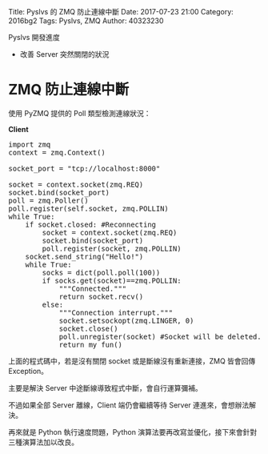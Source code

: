 Title: Pyslvs 的 ZMQ 防止連線中斷
Date: 2017-07-23 21:00
Category: 2016bg2
Tags: Pyslvs, ZMQ
Author: 40323230

Pyslvs 開發進度

+ 改善 Server  突然關閉的狀況

<!-- PELICAN_END_SUMMARY -->

ZMQ 防止連線中斷
===

使用 PyZMQ 提供的 Poll 類型檢測連線狀況：

**Client**

<pre class="brush: python">
import zmq
context = zmq.Context()

socket_port = "tcp://localhost:8000"

socket = context.socket(zmq.REQ)
socket.bind(socket_port)
poll = zmq.Poller()
poll.register(self.socket, zmq.POLLIN)
while True:
    if socket.closed: #Reconnecting
        socket = context.socket(zmq.REQ)
        socket.bind(socket_port)
        poll.register(socket, zmq.POLLIN)
    socket.send_string("Hello!")
    while True:
        socks = dict(poll.poll(100))
        if socks.get(socket)==zmq.POLLIN:
            """Connected."""
            return socket.recv()
        else:
            """Connection interrupt."""
            socket.setsockopt(zmq.LINGER, 0)
            socket.close()
            poll.unregister(socket) #Socket will be deleted.
            return my_fun()
</pre>

上面的程式碼中，若是沒有關閉 socket 或是斷線沒有重新連接，ZMQ 皆會回傳 Exception。

主要是解決 Server 中途斷線導致程式中斷，會自行運算彌補。

不過如果全部 Server 離線，Client 端仍會繼續等待 Server 連進來，會想辦法解決。

再來就是 Python 執行速度問題，Python 演算法要再改寫並優化，接下來會針對三種演算法加以改良。